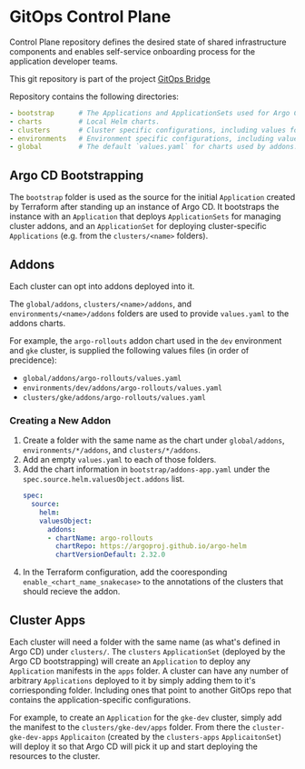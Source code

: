 # GitOps Control Plane

Control Plane repository defines the desired state of shared infrastructure components and enables self-service onboarding process for the application developer teams.

This git repository is part of the project [GitOps Bridge](https://github.com/gitops-bridge-dev/gitops-bridge)

Repository contains the following directories:

```yaml
- bootstrap      # The Applications and ApplicationSets used for Argo CD bootstrapping.
- charts         # Local Helm charts.
- clusters       # Cluster specific configurations, including values for addons.
- environments   # Environment specific configurations, including values for addons.
- global         # The default `values.yaml` for charts used by addons.
```

## Argo CD Bootstrapping
The `bootstrap` folder is used as the source for the initial `Application` created by Terraform after standing up an instance of Argo CD. It bootstraps the instance with an `Application` that deploys `ApplicationSets` for managing cluster addons, and an `ApplicationSet` for deploying cluster-specific `Applications` (e.g. from the `clusters/<name>` folders).

## Addons
Each cluster can opt into addons deployed into it.

The `global/addons`, `clusters/<name>/addons`, and `environments/<name>/addons` folders are used to provide `values.yaml` to the addons charts.

For example, the `argo-rollouts` addon chart used in the `dev` environment and `gke` cluster, is supplied the following values files (in order of precidence):
- `global/addons/argo-rollouts/values.yaml`
- `environments/dev/addons/argo-rollouts/values.yaml`
- `clusters/gke/addons/argo-rollouts/values.yaml`

### Creating a New Addon
1. Create a folder with the same name as the chart under `global/addons`, `environments/*/addons`, and `clusters/*/addons`.
2. Add an empty `values.yaml` to each of those folders.
3. Add the chart information in `bootstrap/addons-app.yaml` under the `spec.source.helm.valuesObject.addons` list.
    ```yaml
    spec:
      source:
        helm:
        valuesObject:
          addons:
          - chartName: argo-rollouts
            chartRepo: https://argoproj.github.io/argo-helm
            chartVersionDefault: 2.32.0
    ```
4. In the Terraform configuration, add the cooresponding `enable_<chart_name_snakecase>` to the annotations of the clusters that should recieve the addon.

## Cluster Apps
Each cluster will need a folder with the same name (as what's defined in Argo CD) under `clusters/`. The `clusters` `ApplicationSet` (deployed by the Argo CD bootstrapping) will create an `Application` to deploy any `Application` manifests in the `apps` folder. A cluster can have any number of arbitrary `Applications` deployed to it by simply adding them to it's corriesponding folder. Including ones that point to another GitOps repo that contains the application-specific configurations.

For example, to create an `Application` for the `gke-dev` cluster, simply add the manifest to the `clusters/gke-dev/apps` folder. From there the `cluster-gke-dev-apps` `Applicaiton` (created by the `clusters-apps` `ApplicaitonSet`) will deploy it so that Argo CD will pick it up and start deploying the resources to the cluster.